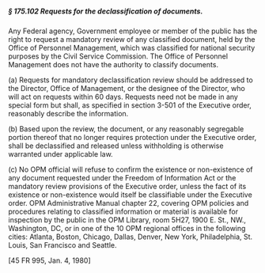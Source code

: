 ##### § 175.102 Requests for the declassification of documents. #####

Any Federal agency, Government employee or member of the public has the right to request a mandatory review of any classified document, held by the Office of Personnel Management, which was classified for national security purposes by the Civil Service Commission. The Office of Personnel Management does not have the authority to classify documents.

(a) Requests for mandatory declassification review should be addressed to the Director, Office of Management, or the designee of the Director, who will act on requests within 60 days. Requests need not be made in any special form but shall, as specified in section 3-501 of the Executive order, reasonably describe the information.

(b) Based upon the review, the document, or any reasonably segregable portion thereof that no longer requires protection under the Executive order, shall be declassified and released unless withholding is otherwise warranted under applicable law.

(c) No OPM official will refuse to confirm the existence or non-existence of any document requested under the Freedom of Information Act or the mandatory review provisions of the Executive order, unless the fact of its existence or non-existence would itself be classifiable under the Executive order. OPM Administrative Manual chapter 22, covering OPM policies and procedures relating to classified information or material is available for inspection by the public in the OPM Library, room 5H27, 1900 E. St., NW., Washington, DC, or in one of the 10 OPM regional offices in the following cities: Atlanta, Boston, Chicago, Dallas, Denver, New York, Philadelphia, St. Louis, San Francisco and Seattle.

[45 FR 995, Jan. 4, 1980]